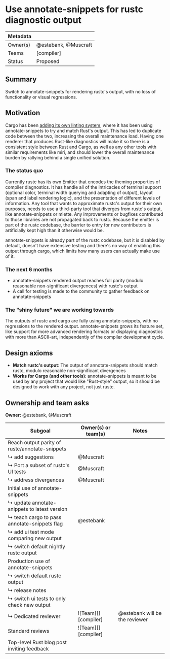# Use annotate-snippets for rustc diagnostic output

| Metadata       |                                    |
| ---            | ---                                |
| Owner(s)       | @estebank, @Muscraft               |
| Teams          | [compiler]                         |
| Status         | Proposed                           |


## Summary

Switch to annotate-snippets for rendering rustc's output, with no loss of functionality or visual regressions.

## Motivation

Cargo has been [adding its own linting system][cargo-lints], where it has been using annotate-snippets to try and match Rust's output. This has led to duplicate code between the two, increasing the overall maintenance load. Having one renderer that produces Rust-like diagnostics will make it so there is a consistent style between Rust and Cargo, as well as any other tools with similar requirements like miri, and should lower the overall maintenance burden by rallying behind a single unified solution.

### The status quo

Currently rustc has its own Emitter that encodes the theming properties of compiler diagnostics. It has handle all of the intricacies of terminal support (optional color, terminal width querying and adapting of output), layout (span and label rendering logic), and the presentation of different levels of information. Any tool that wants to approximate rustc's output for their own purposes, needs to use a third-party tool that diverges from rustc's output, like annotate-snippets or miette. Any improvements or bugfixes contributed to those libraries are not propagated back to rustc. Because the emitter is part of the rustc codebase, the barrier to entry for new contributors is artificially kept high than it otherwise would be.

annotate-snippets is already part of the rustc codebase, but it is disabled by default, doesn't have extensive testing and there's no way of enabling this output through cargo, which limits how many users can actually make use of it.

### The next 6 months

- annotate-snippets rendered output reaches full parity (modulo reasonable non-significant divergences) with rustc's output
- A call for testing is made to the community to gather feedback on annotate-snippets

### The "shiny future" we are working towards

The outputs of rustc and cargo are fully using annotate-snippets, with no regressions to the rendered output. annotate-snippets grows its feature set, like support for more advanced rendering formats or displaying diagnostics with more than ASCII-art, independently of the compiler development cycle.

## Design axioms

- **Match rustc's output**: The output of annotate-snippets should match rustc, modulo reasonable non-significant divergences
- **Works for Cargo (and other tools)**: annotate-snippets is meant to be used by any project that would like "Rust-style" output, so it should be designed to work with any project, not just rustc.


[da]: https://rust-lang.github.io/rust-project-goals/about/design_axioms.html

## Ownership and team asks

**Owner:** @estebank, @Muscraft

| Subgoal                                         | Owner(s) or team(s)            | Notes                          |
| ----------------------------------------------- | ------------------------------ | ------------------------------ |
| Reach output parity of rustc/annotate-snippets  |                                |                                |
| ↳ add suggestions                               | @Muscraft                      |                                |
| ↳ Port a subset of rustc's UI tests             | @Muscraft                      |                                |
| ↳ address divergences                           | @Muscraft                      |                                |
| Initial use of annotate-snippets                |                                |                                |
| ↳ update annotate-snippets to latest version    |                                |                                |
| ↳ teach cargo to pass annotate-snippets flag    | @estebank                      |                                |
| ↳ add ui test mode comparing new output         |                                |                                |
| ↳ switch default nightly rustc output           |                                |                                |
| Production use of annotate-snippets             |                                |                                |
| ↳ switch default rustc output                   |                                |                                |
| ↳ release notes                                 |                                |                                |
| ↳ switch ui tests to only check new output      |                                |                                |
| ↳ Dedicated reviewer                            | ![Team][] [compiler]           | @estebank will be the reviewer |
| Standard reviews                                | ![Team][] [compiler]           |                                |
| Top-level Rust blog post inviting feedback      |                                |                                |

[cargo-lints]: https://github.com/rust-lang/cargo/issues/12235
